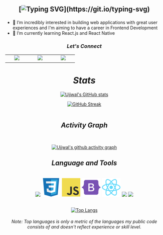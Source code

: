 <h2 align="center">

[![Typing SVG](https://readme-typing-svg.herokuapp.com?font='Comfortaa'&color=%23268F77&size=30&center=true&vCenter=true&height=30&lines=Hello+there+!;Welcome+to+my+profile+!)](https://git.io/typing-svg)
 
</h2>

- 👀 I’m incredibly interested in building web applications with great user experiences and I'm aiming to have a career in Frontend Development
- 🌱 I’m currently learning React.js and React Native


<h3 align='center'><i>Let's Connect</i></h3>
<p align='center'>
 
<table width="100" align='center'>
<tr>
    <td align='center' width="60">
        <a href="https://www.instagram.com/ujjwalkr80/" target="_blank"><img src="https://img.icons8.com/fluency/96/000000/instagram-new.png"></a>
    </td>
    <td align='center' width="60">
        <a href="https://www.linkedin.com/in/ujjwal-kumar-3101" target="_blank"><img src="https://img.icons8.com/color/96/000000/linkedin-2.png"></a>
    </td>
    <td align='center' width="60">
        <a href="mailto:ujjwalkr80@gmail.com"><img src="https://img.icons8.com/fluency/48/000000/mail.png"></a>
    </td>
</tr>
</table>

</p>
<div align="center">
<h1><i>Stats</i></h1>

 
[![Ujjwal's GitHub stats](https://github-readme-stats.vercel.app/api?username=ujjwal313&count_private=true&show_icons=true&theme=dracula)](https://github.com/ujjwal313/github-readme-stats)
 
[![GitHub Streak](https://github-readme-streak-stats.herokuapp.com/?user=ujjwal313&theme=dracula)](https://git.io/streak-stats)
</br>
</br>
<h2><i>Activity Graph</i></h2>
</br>

[![Ujjwal's github activity graph](https://activity-graph.herokuapp.com/graph?username=ujjwal313&theme=dracula)](https://github.com/ashutosh00710/github-readme-activity-graph)

<h2><i>Language and Tools</i></h2>
</br>
 <img src="https://img.icons8.com/external-tal-revivo-color-tal-revivo/96/000000/external-html-5-is-a-software-solution-stack-that-defines-the-properties-and-behaviors-of-web-page-logo-color-tal-revivo.png" height="auto" width="60px">
 <img src="https://raw.githubusercontent.com/devicons/devicon/9f4f5cdb393299a81125eb5127929ea7bfe42889/icons/css3/css3-original.svg" height="auto" width="60px">
 <img src="https://raw.githubusercontent.com/devicons/devicon/9f4f5cdb393299a81125eb5127929ea7bfe42889/icons/javascript/javascript-original.svg" height="auto" width="60px">
 <img src="https://raw.githubusercontent.com/devicons/devicon/9f4f5cdb393299a81125eb5127929ea7bfe42889/icons/bootstrap/bootstrap-plain.svg" height="auto" width="60px">
 <img src="https://raw.githubusercontent.com/devicons/devicon/9f4f5cdb393299a81125eb5127929ea7bfe42889/icons/react/react-original.svg" height="auto" width="60px">
 <img src="https://www.vectorlogo.zone/logos/github/github-icon.svg" height="auto" width="60px">
 <img src="https://github.com/bestofjs/bestofjs-webui/blob/master/public/logos/vscode.svg" height="auto" width="60">
 
 
</br>
</br>

[![Top Langs](https://github-readme-stats.vercel.app/api/top-langs/?username=ujjwal313&langs_count=6&layout=compact&theme=dracula)](https://github.com/ujjwal313/github-readme-stats) 
<h6> Note: Top languages is only a metric of the languages my public code consists of and doesn't reflect experience or skill level. </h6>

</div>
